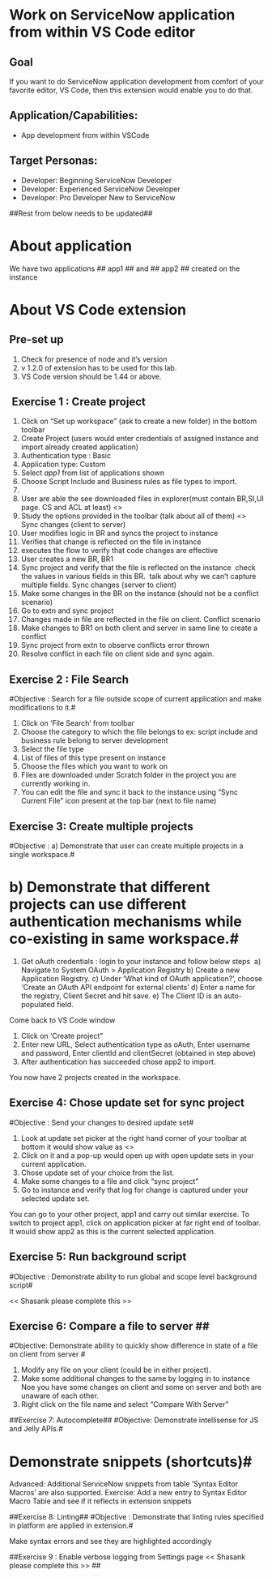 # Work on ServiceNow application from within VS Code editor #
## Goal ##
If you want to do ServiceNow application development from comfort of your favorite editor, VS Code,
then this extension would enable you to do that.

## Application/Capabilities:
- App development from within VSCode

## Target Personas: ##
- Developer: Beginning ServiceNow Developer
- Developer: Experienced ServiceNow Developer
- Developer: Pro Developer New to ServiceNow

##Rest from below needs to be updated##

# About application #
We have two applications ## app1 ## and ## app2 ## created on the instance

# About VS Code extension #


## Pre-set up ##
1. Check for presence of node and it’s version
2. v 1.2.0 of extension has to be used for this lab.
3. VS Code version should be 1.44 or above.

##  Exercise 1 : Create project ##
1. Click on “Set up workspace” (ask to create a new folder) in the bottom toolbar
4. Create Project (users would enter credentials of assigned instance and import already created application)
5. Authentication type : Basic
6. Application type: Custom
7. Select *app1* from list of applications shown
8. Choose Script Include and Business rules as file types to import.
9. 
10. User are able the see downloaded files in explorer(must contain BR,SI,UI page. CS and ACL at least) <<img to be added>>
11. Study the options provided in the toolbar (talk about all of them) <<img to be added>> Sync changes (client to server)
12. User modifies logic in BR and syncs the project to instance
13. Verifies that change is reflected on the file in instance
14. executes the flow to verify that code changes are effective
15. User creates a new BR, BR1
16. Sync project and verify that the file is reflected on the instance    check the values in various fields in this BR.    talk about why we can’t capture multiple fields. Sync changes (server to client)
17. Make some changes in the BR on the instance (should not be a conflict scenario)
18. Go to extn and sync project
19. Changes made in file are reflected in the file on client. Conflict scenario
20. Make changes to BR1 on both client and server in same line to create a conflict
21. Sync project from extn to observe conflicts error thrown
22. Resolve conflict in each file on client side and sync again. 

## Exercise 2 : File Search ##
#Objective : Search for a file outside scope of current application and make modifications to it.#

1. Click on ‘File Search’ from toolbar
2. Choose the category to which the file belongs to ex: script include and business rule belong to server development
3. Select the file type
4. List of files of this type present on instance
5. Choose the files which you want to work on
6. Files are downloaded under Scratch folder in the project you are currently working in.
7. You can edit the file and sync it back to the instance using “Sync Current File” icon present at the top bar (next to file name)

## Exercise 3: Create multiple projects ##
#Objective : a) Demonstrate that user can create multiple projects in a single workspace.#
#            b) Demonstrate that different projects can use different authentication mechanisms while co-existing in same workspace.#

1. Get oAuth credentials : login to your instance and follow below steps 	  a) Navigate to System OAuth > Application Registry
		b) Create a new Application Registry.
		c) Under ‘What kind of OAuth application?’, choose ‘Create an OAuth API endpoint for external clients’
		d) Enter a name for the registry, Client Secret and hit save.
		e) The Client ID is an auto-populated field.

 Come back to VS Code window
1. Click on ‘Create project”
2. Enter  new URL, Select authentication type as oAuth, Enter username and password, Enter clientId and clientSecret (obtained in step above)
3. After authentication has succeeded chose app2 to import.

You now have 2 projects created in the workspace.

## Exercise 4: Chose update set for sync project ##
#Objective : Send your changes to desired update set#

1. Look at update set picker at the right hand corner of your toolbar at bottom it would show value as <<img to be added>>
2. Click on it and a pop-up would open up with open update sets in your current application.
3. Chose update set of your choice from the list.
4. Make some changes to a file and click “sync project”
5. Go to instance and verify that log for change is captured under your selected update set.

You can go to your other project, app1 and carry out similar exercise.
To switch to project app1, click on application picker at far right end of toolbar. It would show app2 as this is the current selected application.

## Exercise 5: Run background script  ##
#Objective : Demonstrate ability to run global and scope level background script#

<< Shasank please complete this >>


## Exercise 6: Compare a file to server ##
#Objective: Demonstrate ability to quickly show difference in state of a file on client from server #

1. Modify any file on your client (could be in either project).
2. Make some additional changes to the same by logging in to instance Noe you have some changes on client and some on server and both are unaware of each other.
3. Right click on the file name and select “Compare With Server”


##Exercise 7: Autocomplete##
#Objective: Demonstrate intellisense for JS and Jelly APIs.#
#			Demonstrate snippets (shortcuts)#
Advanced: Additional ServiceNow snippets from table ’Syntax Editor Macros’ are also supported.
Exercise: Add a new entry to Syntax Editor Macro Table and see if it reflects in extension snippets

##Exercise 8: Linting##
#Objective : Demonstrate that linting rules specified in platform are applied in extension.#

Make syntax errors and see they are highlighted accordingly

##Exercise 9 : Enable verbose logging from Settings page << Shasank please complete this >> ##
